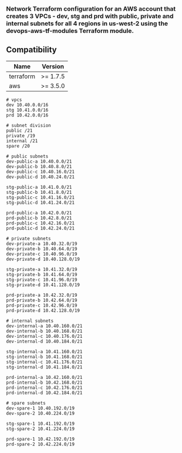 ### Network Terraform configuration for an AWS account that creates 3 VPCs - dev, stg and prd with public, private and internal subnets for all 4 regions in us-west-2 using the devops-aws-tf-modules Terraform module.

## Compatibility

| Name | Version |
|------|---------|
| terraform | >= 1.7.5 |
| aws | >= 3.5.0 |

```
# vpcs
dev 10.40.0.0/16
stg 10.41.0.0/16
prd 10.42.0.0/16

# subnet division
public /21 
private /19
internal /21
spare /20

# public subnets
dev-public-a 10.40.0.0/21
dev-public-b 10.40.8.0/21
dev-public-c 10.40.16.0/21
dev-public-d 10.40.24.0/21

stg-public-a 10.41.0.0/21
stg-public-b 10.41.8.0/21
stg-public-c 10.41.16.0/21
stg-public-d 10.41.24.0/21

prd-public-a 10.42.0.0/21
prd-public-b 10.42.8.0/21
prd-public-c 10.42.16.0/21
prd-public-d 10.42.24.0/21

# private subnets
dev-private-a 10.40.32.0/19
dev-private-b 10.40.64.0/19
dev-private-c 10.40.96.0/19
dev-private-d 10.40.128.0/19

stg-private-a 10.41.32.0/19
stg-private-b 10.41.64.0/19
stg-private-c 10.41.96.0/19
stg-private-d 10.41.128.0/19

prd-private-a 10.42.32.0/19
prd-private-b 10.42.64.0/19
prd-private-c 10.42.96.0/19
prd-private-d 10.42.128.0/19

# internal subnets
dev-internal-a 10.40.160.0/21
dev-internal-b 10.40.168.0/21
dev-internal-c 10.40.176.0/21
dev-internal-d 10.40.184.0/21

stg-internal-a 10.41.160.0/21
stg-internal-b 10.41.168.0/21
stg-internal-c 10.41.176.0/21
stg-internal-d 10.41.184.0/21

prd-internal-a 10.42.160.0/21
prd-internal-b 10.42.168.0/21
prd-internal-c 10.42.176.0/21
prd-internal-d 10.42.184.0/21

# spare subnets
dev-spare-1 10.40.192.0/19
dev-spare-2 10.40.224.0/19

stg-spare-1 10.41.192.0/19
stg-spare-2 10.41.224.0/19

prd-spare-1 10.42.192.0/19
prd-spare-2 10.42.224.0/19
```
